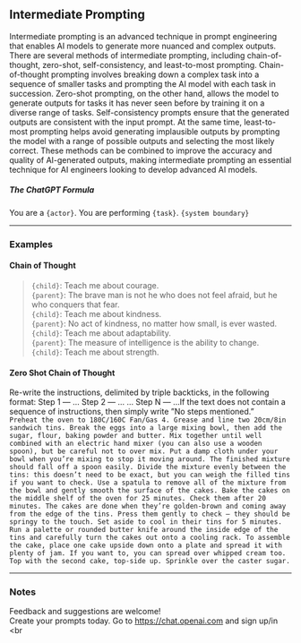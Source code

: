 ## Intermediate Prompting
Intermediate prompting is an advanced technique in prompt engineering that enables AI models to generate more nuanced and complex outputs. 
There are several methods of intermediate prompting, including chain-of-thought, zero-shot, self-consistency, and least-to-most prompting. 
Chain-of-thought prompting involves breaking down a complex task into a sequence of smaller tasks and prompting the AI model with each task in succession. 
Zero-shot prompting, on the other hand, allows the model to generate outputs for tasks it has never seen before by training it on a diverse range of tasks. 
Self-consistency prompts ensure that the generated outputs are consistent with the input prompt. 
At the same time, least-to-most prompting helps avoid generating implausible outputs by prompting the model with a range of possible outputs and 
selecting the most likely correct. These methods can be combined to improve the accuracy and quality of AI-generated outputs, making intermediate 
prompting an essential technique for AI engineers looking to develop advanced AI models.

##### The ChatGPT Formula 
You are a ```{actor}```. You are performing ```{task}```. ```{system boundary}```

---
### Examples
#### Chain of Thought
> ```{child}```: Teach me about courage. <br>
> ```{parent}```: The brave man is not he who does not feel afraid, but he who conquers that fear. <br>
> ```{child}```: Teach me about kindness. <br>
> ```{parent}```: No act of kindness, no matter how small, is ever wasted. <br>
> ```{child}```: Teach me about adaptability. <br>
> ```{parent}```: The measure of intelligence is the ability to change. <br>
> ```{child}```: Teach me about strength. <br>

#### Zero Shot Chain of Thought
Re-write the instructions, delimited by triple backticks, in the following format: Step 1 — … Step 2 — … … Step N — …If the text does not contain a sequence of instructions, then simply write ”No steps mentioned.” <br>
```Preheat the oven to 180C/160C Fan/Gas 4. Grease and line two 20cm/8in sandwich tins. Break the eggs into a large mixing bowl, then add the sugar, flour, baking powder and butter. Mix together until well combined with an electric hand mixer (you can also use a wooden spoon), but be careful not to over mix. Put a damp cloth under your bowl when you’re mixing to stop it moving around. The finished mixture should fall off a spoon easily. Divide the mixture evenly between the tins: this doesn’t need to be exact, but you can weigh the filled tins if you want to check. Use a spatula to remove all of the mixture from the bowl and gently smooth the surface of the cakes. Bake the cakes on the middle shelf of the oven for 25 minutes. Check them after 20 minutes. The cakes are done when they’re golden-brown and coming away from the edge of the tins. Press them gently to check — they should be springy to the touch. Set aside to cool in their tins for 5 minutes. Run a palette or rounded butter knife around the inside edge of the tins and carefully turn the cakes out onto a cooling rack. To assemble the cake, place one cake upside down onto a plate and spread it with plenty of jam. If you want to, you can spread over whipped cream too. Top with the second cake, top-side up. Sprinkle over the caster sugar.```

---
### Notes
Feedback and suggestions are welcome! <br>
Create your prompts today.
Go to https://chat.openai.com and sign up/in <br
